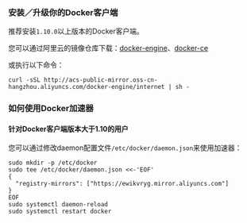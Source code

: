 ### 安装／升级你的Docker客户端

推荐安装`1.10.0`以上版本的Docker客户端。

您可以通过阿里云的镜像仓库下载：[docker-engine](http://mirrors.aliyun.com/help/docker-engine)、[docker-ce](http://mirrors.aliyun.com/help/docker-ce)

或执行以下命令：

```
curl -sSL http://acs-public-mirror.oss-cn-hangzhou.aliyuncs.com/docker-engine/internet | sh -

```

### 如何使用Docker加速器

#### 针对Docker客户端版本大于1.10的用户

您可以通过修改daemon配置文件`/etc/docker/daemon.json`来使用加速器：

```
sudo mkdir -p /etc/docker
sudo tee /etc/docker/daemon.json <<-'EOF'
{
  "registry-mirrors": ["https://ewikvryg.mirror.aliyuncs.com"]
}
EOF
sudo systemctl daemon-reload
sudo systemctl restart docker
```